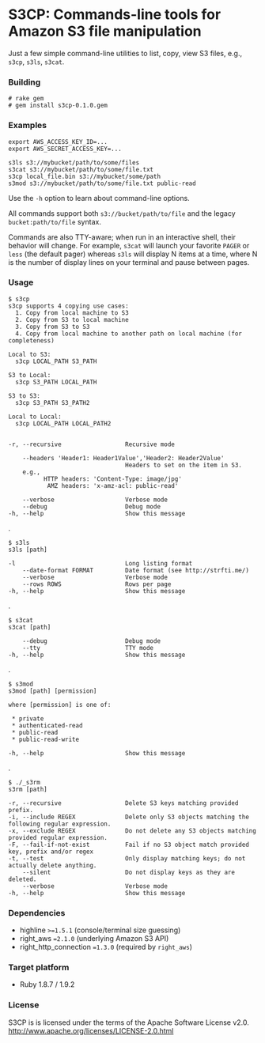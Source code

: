 S3CP: Commands-line tools for Amazon S3 file manipulation
=============================================================

Just a few simple command-line utilities to list, copy, view S3 files, e.g.,  `s3cp`, `s3ls`, `s3cat`.

### Building ###

    # rake gem
    # gem install s3cp-0.1.0.gem

### Examples ###

    export AWS_ACCESS_KEY_ID=...
    export AWS_SECRET_ACCESS_KEY=...

    s3ls s3://mybucket/path/to/some/files
    s3cat s3://mybucket/path/to/some/file.txt
    s3cp local_file.bin s3://mybucket/some/path
    s3mod s3://mybucket/path/to/some/file.txt public-read

Use the `-h` option to learn about command-line options.

All commands support both `s3://bucket/path/to/file` and the legacy `bucket:path/to/file` syntax.

Commands are also TTY-aware;  when run in an interactive shell, their behavior will change.  For example, `s3cat` will launch your favorite `PAGER` or `less` (the default pager) whereas `s3ls` will display N items at a time, where N is the number of display lines on your terminal and pause between pages.

### Usage ###

    $ s3cp
    s3cp supports 4 copying use cases:
      1. Copy from local machine to S3
      2. Copy from S3 to local machine
      3. Copy from S3 to S3
      4. Copy from local machine to another path on local machine (for completeness)

    Local to S3:
      s3cp LOCAL_PATH S3_PATH

    S3 to Local:
      s3cp S3_PATH LOCAL_PATH

    S3 to S3:
      s3cp S3_PATH S3_PATH2

    Local to Local:
      s3cp LOCAL_PATH LOCAL_PATH2


    -r, --recursive                  Recursive mode

        --headers 'Header1: Header1Value','Header2: Header2Value'
                                     Headers to set on the item in S3.
        e.g.,
              HTTP headers: 'Content-Type: image/jpg'
               AMZ headers: 'x-amz-acl: public-read'

        --verbose                    Verbose mode
        --debug                      Debug mode
    -h, --help                       Show this message

.

    $ s3ls
    s3ls [path]

    -l                               Long listing format
        --date-format FORMAT         Date format (see http://strfti.me/)
        --verbose                    Verbose mode
        --rows ROWS                  Rows per page
    -h, --help                       Show this message

.

    $ s3cat
    s3cat [path]

        --debug                      Debug mode
        --tty                        TTY mode
    -h, --help                       Show this message

.

    $ s3mod
    s3mod [path] [permission]

    where [permission] is one of:

     * private
     * authenticated-read
     * public-read
     * public-read-write

    -h, --help                       Show this message

.

    $ ./_s3rm
    s3rm [path]

    -r, --recursive                  Delete S3 keys matching provided prefix.
    -i, --include REGEX              Delete only S3 objects matching the following regular expression.
    -x, --exclude REGEX              Do not delete any S3 objects matching provided regular expression.
    -F, --fail-if-not-exist          Fail if no S3 object match provided key, prefix and/or regex
    -t, --test                       Only display matching keys; do not actually delete anything.
        --silent                     Do not display keys as they are deleted.
        --verbose                    Verbose mode
    -h, --help                       Show this message

### Dependencies ###

* highline `>=1.5.1`  (console/terminal size guessing)
* right_aws `=2.1.0`  (underlying Amazon S3 API)
* right_http_connection `=1.3.0` (required by `right_aws`)

### Target platform ###

* Ruby 1.8.7 / 1.9.2

### License ###

S3CP is is licensed under the terms of the Apache Software License v2.0.
<http://www.apache.org/licenses/LICENSE-2.0.html>

